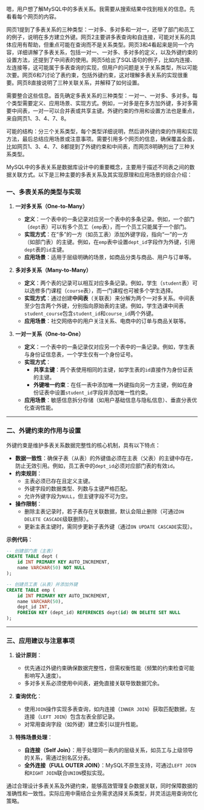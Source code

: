 嗯，用户想了解MySQL中的多表关系。我需要从搜索结果中找到相关的信息。先看看每个网页的内容。

网页1提到了多表关系的三种类型：一对多、多对多和一对一，还举了部门和员工的例子，说明在多方建立外键。网页2主要讲多表查询和自连接，可能对关系的具体应用有帮助，但重点可能在查询而不是关系类型。网页3和4看起来是同一个内容，详细讲解了多表关系，包括一对一、一对多、多对多的定义，以及外键约束的设置方法，还提到了中间表的使用。网页5给出了SQL语句的例子，比如内连接、左连接等，这可能属于多表查询的实现，但用户的问题是关于关系类型，所以可能次要。网页6和7讨论了表约束，包括外键约束，这对理解多表关系的实现很重要。网页8直接说明了三种关联关系，并解释了如何设置。

需要整合这些信息。首先确定多表关系的三种类型：一对一、一对多、多对多。每个类型需要定义、应用场景、实现方式。例如，一对多是在多方加外键，多对多需要中间表，一对一可以合并表或共享主键。外键约束的作用和设置方法也是重点，来自网页1、3、4、7、8。

可能的结构：分三个关系类型，每个类型详细说明，然后讲外键约束的作用和实现方法，最后总结应用场景或注意事项。需要引用多个网页的信息，确保覆盖全面，比如网页1、3、4、7、8都提到了外键约束和中间表，而网页8明确列出了三种关系类型。




MySQL中的多表关系是数据库设计中的重要概念，主要用于描述不同表之间的数据关联方式。以下是三种主要的多表关系及其实现原理和应用场景的综合介绍：

### 一、多表关系的类型与实现
1. **一对多关系（One-to-Many）**
    - **定义**：一个表中的一条记录对应另一个表中的多条记录。例如，一个部门（`dept`表）可以有多个员工（`emp`表），而一个员工只能属于一个部门。
    - **实现方式**：在“多”的一方（如员工表）添加外键字段，指向“一”的一方（如部门表）的主键。例如，在`emp`表中设置`dept_id`字段作为外键，引用`dept`表的`id`主键。
    - **应用场景**：适用于层级明确的场景，如商品分类与商品、用户与订单等。

2. **多对多关系（Many-to-Many）**
    - **定义**：两个表的记录可以相互对应多条记录。例如，学生（`student`表）可以选修多门课程（`course`表），而一门课程也可被多个学生选择。
    - **实现方式**：通过创建**中间表**（关联表）来分解为两个一对多关系。中间表至少包含两个外键，分别指向原始表的主键。例如，学生选课中间表`student_course`包含`student_id`和`course_id`两个外键。
    - **应用场景**：社交网络中的用户关注关系、电商中的订单与商品关联等。

3. **一对一关系（One-to-One）**
    - **定义**：一个表中的一条记录仅对应另一个表中的一条记录。例如，学生表与身份证信息表，一个学生仅有一个身份证号。
    - **实现方式**：
        - **共享主键**：两个表使用相同的主键，如学生表的`id`直接作为身份证表的主键。
        - **外键唯一约束**：在任一表中添加唯一外键指向另一方主键，例如在身份证表中设置`student_id`字段并添加唯一性约束。
    - **应用场景**：敏感信息拆分存储（如用户基础信息与隐私信息）、垂直分表优化查询性能。

---

### 二、外键约束的作用与设置
外键约束是维护多表关系数据完整性的核心机制，具有以下特点：
- **数据一致性**：确保子表（从表）的外键值必须在主表（父表）的主键中存在，防止无效引用。例如，员工表中的`dept_id`必须对应部门表的有效`id`。
- **约束规则**：
    - 主表必须已存在且定义主键。
    - 外键字段的数据类型、列数与主键严格匹配。
    - 允许外键字段为`NULL`，但主键字段不可为空。
- **操作限制**：
    - 删除主表记录时，若子表存在关联数据，默认会阻止删除（可通过`ON DELETE CASCADE`级联删除）。
    - 更新主表主键时，需同步更新子表外键（通过`ON UPDATE CASCADE`实现）。

**示例代码**：
```sql
-- 创建部门表（主表）
CREATE TABLE dept (
    id INT PRIMARY KEY AUTO_INCREMENT,
    name VARCHAR(50) NOT NULL
);

-- 创建员工表（从表）并添加外键
CREATE TABLE emp (
    id INT PRIMARY KEY AUTO_INCREMENT,
    name VARCHAR(50),
    dept_id INT,
    FOREIGN KEY (dept_id) REFERENCES dept(id) ON DELETE SET NULL
);
```

---

### 三、应用建议与注意事项
1. **设计原则**：
    - 优先通过外键约束确保数据完整性，但需权衡性能（频繁的约束检查可能影响写入速度）。
    - 多对多关系必须使用中间表，避免直接关联导致数据冗余。

2. **查询优化**：
    - 使用`JOIN`操作实现多表查询，如内连接（`INNER JOIN`）获取匹配数据，左连接（`LEFT JOIN`）包含左表全部记录。
    - 对常用查询字段（如外键）建立索引以提升性能。

3. **特殊场景处理**：
    - **自连接（Self Join）**：用于处理同一表内的层级关系，如员工与上级领导的关系，需通过别名区分表。
    - **全外连接（FULL OUTER JOIN）**：MySQL不原生支持，可通过`LEFT JOIN`和`RIGHT JOIN`联合`UNION`模拟实现。

通过合理设计多表关系及外键约束，能够高效管理复杂数据关联，同时保障数据的准确性和一致性。实际应用中需结合业务需求选择关系类型，并灵活运用查询优化策略。